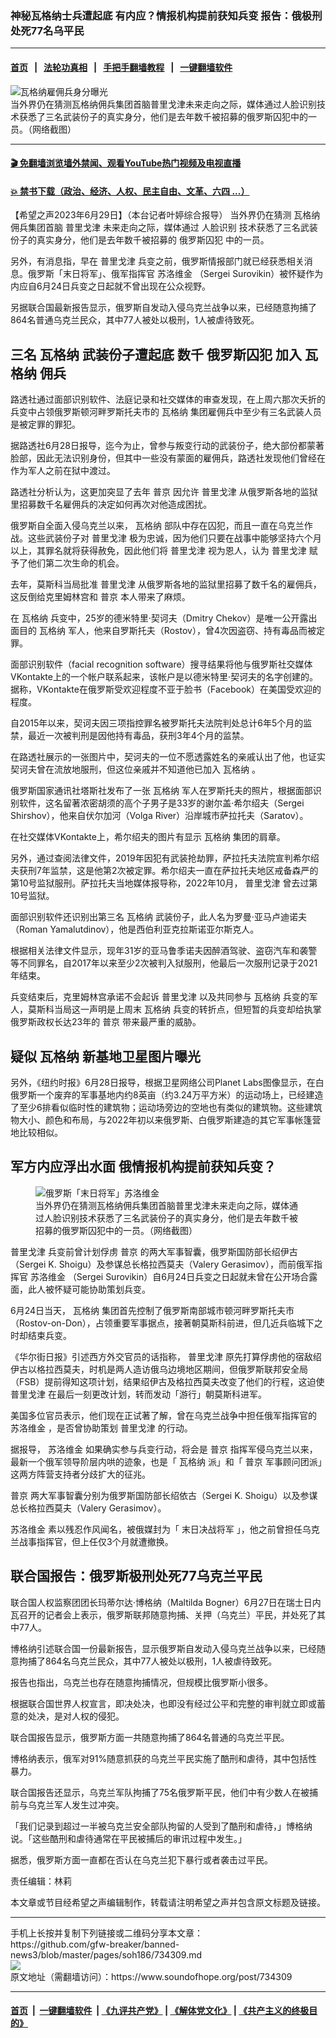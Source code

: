### 神秘瓦格纳士兵遭起底  有内应？情报机构提前获知兵变 报告：俄极刑处死77名乌平民
------------------------

#### [首页](https://github.com/gfw-breaker/banned-news3/blob/master/README.md) &nbsp;&nbsp;|&nbsp;&nbsp; [法轮功真相](https://github.com/begood0513/basic/blob/master/README.md)  &nbsp;&nbsp;|&nbsp;&nbsp; [手把手翻墙教程](https://github.com/gfw-breaker/guides/wiki)  &nbsp;&nbsp;|&nbsp;&nbsp; [一键翻墙软件](https://github.com/gfw-breaker/nogfw/blob/master/README.md)  



<div><img alt="瓦格纳雇佣兵身分曝光" src="https://img.soundofhope.org/2023-06/1688048581309.jpeg"/>
<br/><figcaption class="caption">
 当外界仍在猜测瓦格纳佣兵集团首脑普里戈津未来走向之际，媒体通过人脸识别技术获悉了三名武装份子的真实身分，他们是去年数千被招募的俄罗斯囚犯中的一员。（网络截图）
</figcaption></div><hr/>

#### [ 🎬  免翻墙浏览墙外禁闻、观看YouTube热门视频及电视直播](https://github.com/gfw-breaker/HelloWorld)

#### [ 💥  禁书下载（政治、经济、人权、民主自由、文革、六四 ...）](https://github.com/gfw-breaker/books/blob/master/README.md)

<div><div class="Content__Wrapper sc-1bvya0-0 elmmKw article_body" data-checkusr="" itemprop="articleBody">
 <div id="post_place_1">
 </div>
 <p class="meta-top">
  <span class="meta">
   【希望之声2023年6月29日】（本台记者叶婷综合报导）
  </span>
  当外界仍在猜测
  <ok href="/term/522623">
   瓦格纳
  </ok>
  佣兵集团首脑
  <ok href="/term/870125">
   普里戈津
  </ok>
  未来走向之际，媒体通过
  <ok href="/term/3223">
   人脸识别
  </ok>
  技术获悉了三名武装份子的真实身分，他们是去年数千被招募的
  <ok href="/term/885800">
   俄罗斯囚犯
  </ok>
  中的一员。
 </p>
 <p>
  另外，有消息指，早在
  <ok href="/term/870125">
   普里戈津
  </ok>
  兵变之前，俄罗斯情报部门就已经获悉相关消息。俄罗斯「末日将军」、俄军指挥官
  <ok href="/term/885749">
   苏洛维金
  </ok>
  （Sergei Surovikin）被怀疑作为内应自6月24日兵变之日起就不曾出现在公众视野。
 </p>
 <p>
  另据联合国最新报告显示，俄罗斯自发动入侵乌克兰战争以来，已经随意拘捕了864名普通乌克兰民众，其中77人被处以极刑，1人被虐待致死。
 </p>
 <h2>
  <strong>
   三名
   <ok href="/term/522623">
    瓦格纳
   </ok>
   武装份子遭起底 数千
   <ok href="/term/885800">
    俄罗斯囚犯
   </ok>
   加入
   <ok href="/term/522623">
    瓦格纳
   </ok>
   佣兵
  </strong>
 </h2>
 <p>
  路透社通过面部识别软件、法庭记录和社交媒体的审查发现，在上周六那次夭折的兵变中占领俄罗斯顿河畔罗斯托夫市的
  <ok href="/term/522623">
   瓦格纳
  </ok>
  集团雇佣兵中至少有三名武装人员是被定罪的罪犯。
 </p>
 <p>
  据路透社6月28日报导，迄今为止，曾参与叛变行动的武装份子，绝大部份都蒙著脸部，因此无法识别身份，但其中一些没有蒙面的雇佣兵，路透社发现他们曾经在作为军人之前在狱中渡过。
 </p>
 <p>
  路透社分析认为，这更加突显了去年
  <ok href="/term/6470">
   普京
  </ok>
  因允许
  <ok href="/term/870125">
   普里戈津
  </ok>
  从俄罗斯各地的监狱里招募数千名雇佣兵的决定如何再次对他造成困扰。
 </p>
 <p>
  俄罗斯自全面入侵乌克兰以来，
  <ok href="/term/522623">
   瓦格纳
  </ok>
  部队中存在囚犯，而且一直在乌克兰作战。这些武装份子对
  <ok href="/term/870125">
   普里戈津
  </ok>
  极为忠诚，因为他们只要在战事中能够坚持六个月以上，其罪名就将获得赦免，因此他们将
  <ok href="/term/870125">
   普里戈津
  </ok>
  视为恩人，认为
  <ok href="/term/870125">
   普里戈津
  </ok>
  赋予了他们第二次生命的机会。
 </p>
 <p>
  去年，莫斯科当局批准
  <ok href="/term/870125">
   普里戈津
  </ok>
  从俄罗斯各地的监狱里招募了数千名的雇佣兵，这反倒给克里姆林宫和
  <ok href="/term/6470">
   普京
  </ok>
  本人带来了麻烦。
 </p>
 <p>
  在
  <ok href="/term/522623">
   瓦格纳
  </ok>
  兵变中，25岁的德米特里·契诃夫（Dmitry Chekov）是唯一公开露出面目的
  <ok href="/term/522623">
   瓦格纳
  </ok>
  军人，他来自罗斯托夫（Rostov），曾4次因盗窃、持有毒品而被定罪。
 </p>
 <p>
  面部识别软件（facial recognition software）搜寻结果将他与俄罗斯社交媒体VKontakte上的一个帐户联系起来，该帐户是以德米特里·契诃夫的名字创建的。据称，VKontakte在俄罗斯受欢迎程度不亚于脸书（Facebook）在美国受欢迎的程度。
 </p>
 <p>
  自2015年以来，契诃夫因三项指控罪名被罗斯托夫法院判处总计6年5个月的监禁，最近一次被判刑是因他持有毒品，获刑3年4个月的监禁。
 </p>
 <p>
  在路透社展示的一张图片中，契诃夫的一位不愿透露姓名的亲戚认出了他，也证实契诃夫曾在流放地服刑，但这位亲戚并不知道他已加入
  <ok href="/term/522623">
   瓦格纳
  </ok>
  。
 </p>
 <p>
  俄罗斯国家通讯社塔斯社发布了一张
  <ok href="/term/522623">
   瓦格纳
  </ok>
  军人在罗斯托夫的照片，根据面部识别软件，这名留著浓密胡须的高个子男子是33岁的谢尔盖·希尔绍夫（Sergei Shirshov），他来自伏尔加河（Volga River）沿岸城市萨拉托夫（Saratov）。
 </p>
 <p>
  在社交媒体VKontakte上，希尔绍夫的图片有显示
  <ok href="/term/522623">
   瓦格纳
  </ok>
  集团的肩章。
 </p>
 <p>
  另外，通过查阅法律文件，2019年因犯有武装抢劫罪，萨拉托夫法院宣判希尔绍夫获刑7年监禁，这是他第2次被定罪。希尔绍夫一直在萨拉托夫地区戒备森严的第10号监狱服刑。萨拉托夫当地媒体报导称，2022年10月，
  <ok href="/term/870125">
   普里戈津
  </ok>
  曾去过第10号监狱。
 </p>
 <p>
  面部识别软件还识别出第三名
  <ok href="/term/522623">
   瓦格纳
  </ok>
  武装份子，此人名为罗曼·亚马卢迪诺夫（Roman Yamalutdinov），他是西伯利亚克拉斯诺亚尔斯克人。
 </p>
 <p>
  根据相关法律文件显示，现年31岁的亚马鲁季诺夫因醉酒驾驶、盗窃汽车和袭警等不同罪名，自2017年以来至少2次被判入狱服刑，他最后一次服刑记录于2021年结束。
 </p>
 <p>
  兵变结束后，克里姆林宫承诺不会起诉
  <ok href="/term/870125">
   普里戈津
  </ok>
  以及共同参与
  <ok href="/term/522623">
   瓦格纳
  </ok>
  兵变的军人，莫斯科当局这一声明是上周末
  <ok href="/term/522623">
   瓦格纳
  </ok>
  兵变的转折点，但短暂的兵变却给执掌俄罗斯政权长达23年的
  <ok href="/term/6470">
   普京
  </ok>
  带来最严重的威胁。
 </p>
 <h2>
  <strong>
   疑似
   <ok href="/term/522623">
    瓦格纳
   </ok>
   新基地卫星图片曝光
  </strong>
 </h2>
 <p>
  另外，《纽约时报》6月28日报导，根据卫星网络公司Planet Labs图像显示，在白俄罗斯一个废弃的军事基地内约8英亩（约3.24万平方米）的运动场上，已经建造了至少6排看似临时性的建筑物；运动场旁边的空地也有类似的建筑物。这些建筑物大小、颜色和布局，与2022年初以来俄罗斯、白俄罗斯建造的其它军事帐篷营地比较相似。
 </p>
 <h2>
  <strong>
   军方内应浮出水面 俄情报机构提前获知兵变？
  </strong>
 </h2>
 <figure class="OImage__StyledFigure-sc-1lfley0-0 jWYblU">
  <img alt="俄罗斯「末日将军」苏洛维金" src="https://img.soundofhope.org/2023-06/1688048651064.jpeg"/>
  <br/><figcaption>
   当外界仍在猜测瓦格纳佣兵集团首脑普里戈津未来走向之际，媒体通过人脸识别技术获悉了三名武装份子的真实身分，他们是去年数千被招募的俄罗斯囚犯中的一员。（网络截图）
  </figcaption>
 </figure>
 <p>
  <ok href="/term/870125">
   普里戈津
  </ok>
  兵变前曾计划俘虏
  <ok href="/term/6470">
   普京
  </ok>
  的两大军事智囊，俄罗斯国防部长绍伊古（Sergei K. Shoigu）及参谋总长格拉西莫夫（Valery Gerasimov），而前俄军指挥官
  <ok href="/term/885749">
   苏洛维金
  </ok>
  （Sergei Surovikin）自6月24日兵变之日起就未曾在公开场合露面，此人被怀疑可能协助策划兵变。
 </p>
 <p>
  6月24日当天，
  <ok href="/term/522623">
   瓦格纳
  </ok>
  集团首先控制了俄罗斯南部城市顿河畔罗斯托夫市（Rostov-on-Don），占领重要军事据点，接著朝莫斯科前进，但几近兵临城下之时却结束兵变。
 </p>
 <p>
  《华尔街日报》引述西方外交官员的话指称，
  <ok href="/term/870125">
   普里戈津
  </ok>
  原先打算俘虏他的宿敌绍伊古以格拉西莫夫，时机是两人造访俄乌边境地区期间，但俄罗斯联邦安全局（FSB）提前得知这项计划，结果绍伊古及格拉西莫夫改变了他们的行程，这迫使
  <ok href="/term/870125">
   普里戈津
  </ok>
  在最后一刻更改计划，转而发动「游行」朝莫斯科进军。
 </p>
 <p>
  美国多位官员表示，他们现在正试著了解，曾在乌克兰战争中担任俄军指挥官的
  <ok href="/term/885749">
   苏洛维金
  </ok>
  ，是否曾协助策划
  <ok href="/term/870125">
   普里戈津
  </ok>
  的行动。
 </p>
 <p>
  据报导，
  <ok href="/term/885749">
   苏洛维金
  </ok>
  如果确实参与兵变行动，将会是
  <ok href="/term/6470">
   普京
  </ok>
  指挥军侵乌克兰以来，最新一个俄军领导阶层内哄的迹象，也是「
  <ok href="/term/522623">
   瓦格纳
  </ok>
  派」和「
  <ok href="/term/6470">
   普京
  </ok>
  军事顾问团派」这两方阵营支持者分歧扩大的征兆。
 </p>
 <p>
  <ok href="/term/6470">
   普京
  </ok>
  两大军事智囊分别为俄罗斯国防部长绍依古（Sergei K. Shoigu）以及参谋总长格拉西莫夫（Valery Gerasimov）。
 </p>
 <p>
  <ok href="/term/885749">
   苏洛维金
  </ok>
  素以残忍作风闻名，被俄媒封为「
  <ok href="/term/885803">
   末日决战将军
  </ok>
  」，他之前曾担任乌克兰战事指挥官，但上任仅3个月就遭撤换。
 </p>
 <h2>
  <strong>
   联合国报告：俄罗斯极刑处死77乌克兰平民
  </strong>
 </h2>
 <p>
  联合国人权监察团团长玛蒂尔达·博格纳（Maltilda Bogner）6月27日在瑞士日内瓦召开的记者会上表示，俄罗斯联邦随意拘捕、关押（乌克兰）平民，并处死了其中77人。
 </p>
 <p>
  博格纳引述联合国一份最新报告，显示俄罗斯自发动入侵乌克兰战争以来，已经随意拘捕了864名乌克兰民众，其中77人被处以极刑，1人被虐待致死。
 </p>
 <p>
  报告也指出，乌克兰也存在随意拘捕情况，但规模比俄罗斯小很多。
 </p>
 <p>
  根据联合国世界人权宣言，即决处决，也即没有经过公平和完整的审判就立即或蓄意的处决，是对人权的侵犯。
 </p>
 <p>
  联合国报告显示，俄罗斯方面一共随意拘捕了864名普通的乌克兰平民。
 </p>
 <p>
  博格纳表示，俄军对91%随意抓获的乌克兰平民实施了酷刑和虐待，其中包括性暴力。
 </p>
 <p>
  联合国报告还显示，乌克兰军队拘捕了75名俄罗斯平民，他们中有少数人在被捕前与乌克兰军人发生过冲突。
 </p>
 <p>
  「我们记录到超过一半被乌克兰安全部队拘留的人受到了酷刑和虐待，」博格纳说。「这些酷刑和虐待通常在平民被捕后的审讯过程中发生。」
 </p>
 <p>
  据悉，俄罗斯方面一直都在否认在乌克兰犯下暴行或者袭击过平民。
 </p>
 <p>
 </p>
 <p>
 </p>
 <p class="meta-btm">
  责任编辑：林莉
 </p>
 <p class="meta-btm">
  本文章或节目经希望之声编辑制作，转载请注明希望之声并包含原文标题及链接。
 </p>
</div>
</div>
<hr/>
手机上长按并复制下列链接或二维码分享本文章：<br/>
https://github.com/gfw-breaker/banned-news3/blob/master/pages/soh186/734309.md <br/>
<a href='https://github.com/gfw-breaker/banned-news3/blob/master/pages/soh186/734309.md'><img src='https://github.com/gfw-breaker/banned-news3/blob/master/pages/soh186/734309.md.png'/></a> <br/>
原文地址（需翻墙访问）：https://www.soundofhope.org/post/734309


------------------------
#### [首页](https://github.com/gfw-breaker/banned-news3/blob/master/README.md) &nbsp;|&nbsp; [一键翻墙软件](https://github.com/gfw-breaker/nogfw/blob/master/README.md) &nbsp;| [《九评共产党》](https://github.com/gfw-breaker/9ping.md/blob/master/README.md#九评之一评共产党是什么) | [《解体党文化》](https://github.com/gfw-breaker/jtdwh.md/blob/master/README.md) | [《共产主义的终极目的》](https://github.com/gfw-breaker/gczydzjmd.md/blob/master/README.md)


<img src='http://gfw-breaker.win/banned-news3/pages/soh186/734309.md' width='0px' height='0px'/>